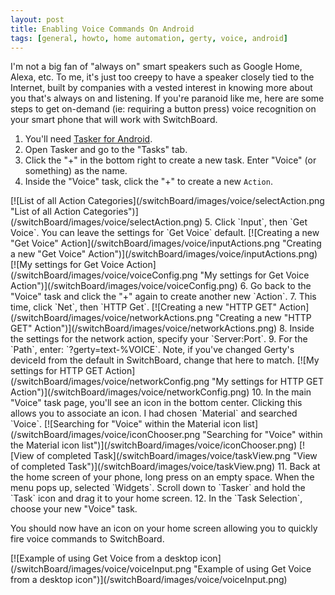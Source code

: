 ```yaml
---
layout: post
title: Enabling Voice Commands On Android
tags: [general, howto, home automation, gerty, voice, android]
---
```


I'm not a big fan of "always on" smart speakers such as Google Home, Alexa, etc.  To me, it's just too creepy to have a speaker closely tied to the Internet, built by companies with a vested interest in knowing more about you that's always on and listening.  If you're paranoid like me, here are some steps to get on-demand (ie: requiring a button press) voice recognition on your smart phone that will work with SwitchBoard.

1. You'll need [Tasker for Android](https://play.google.com/store/apps/details?id=net.dinglisch.android.taskerm).
2. Open Tasker and go to the "Tasks" tab.
3. Click the "+" in the bottom right to create a new task.  Enter "Voice" (or something) as the name.
4. Inside the "Voice" task, click the "+" to create a new `Action`.
<span class="images">
  [![List of all Action Categories](/switchBoard/images/voice/selectAction.png "List of all Action Categories")](/switchBoard/images/voice/selectAction.png)
</span>
5. Click `Input`, then `Get Voice`.  You can leave the settings for `Get Voice` default.
<span class="images">
  [![Creating a new "Get Voice" Action](/switchBoard/images/voice/inputActions.png "Creating a new "Get Voice" Action")](/switchBoard/images/voice/inputActions.png)
  [![My settings for Get Voice Action](/switchBoard/images/voice/voiceConfig.png "My settings for Get Voice Action")](/switchBoard/images/voice/voiceConfig.png)
</span>
6. Go back to the "Voice" task and click the "+" again to create another new `Action`.
7. This time, click `Net`, then `HTTP Get`.
<span class="images">
  [![Creating a new "HTTP GET" Action](/switchBoard/images/voice/networkActions.png "Creating a new "HTTP GET" Action")](/switchBoard/images/voice/networkActions.png)
</span>
8. Inside the settings for the network action, specify your `Server:Port`.
9. For the `Path`, enter: `?gerty=text-%VOICE`.  Note, if you've changed Gerty's deviceId from the default in SwitchBoard, change that here to match.
<span class="images">
  [![My settings for HTTP GET Action](/switchBoard/images/voice/networkConfig.png "My settings for HTTP GET Action")](/switchBoard/images/voice/networkConfig.png)
</span>
10. In the main "Voice" task page, you'll see an icon in the bottom center.  Clicking this allows you to associate an icon.  I had chosen `Material` and searched `Voice`.
<span class="images">
  [![Searching for "Voice" within the Material icon list](/switchBoard/images/voice/iconChooser.png "Searching for "Voice" within the Material icon list")](/switchBoard/images/voice/iconChooser.png)
  [![View of completed Task](/switchBoard/images/voice/taskView.png "View of completed Task")](/switchBoard/images/voice/taskView.png)
</span>
11. Back at the home screen of your phone, long press on an empty space.  When the menu pops up, selected `Widgets`.  Scroll down to `Tasker` and hold the `Task` icon and drag it to your home screen.
12. In the `Task Selection`, choose your new "Voice" task.

You should now have an icon on your home screen allowing you to quickly fire voice commands to SwitchBoard.

<span class="images">
  [![Example of using Get Voice from a desktop icon](/switchBoard/images/voice/voiceInput.png "Example of using Get Voice from a desktop icon")](/switchBoard/images/voice/voiceInput.png)
</span>

